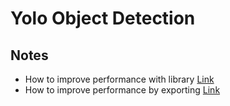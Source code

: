 # Yolo Object Detection

## Notes

  - How to improve performance with library [Link](https://github.com/nebuly-ai/nebullvm/blob/main/notebooks/speedster/pytorch/Accelerate_PyTorch_YOLOv8_with_Speedster.ipynb)
  - How to improve performance by exporting [Link](https://docs.ultralytics.com/modes/export/)
